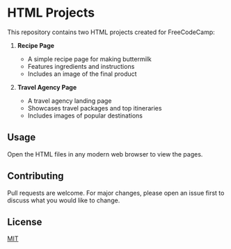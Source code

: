 # HTML Projects

This repository contains two HTML projects created for FreeCodeCamp:

1. **Recipe Page**
   - A simple recipe page for making buttermilk
   - Features ingredients and instructions
   - Includes an image of the final product

2. **Travel Agency Page**
   - A travel agency landing page
   - Showcases travel packages and top itineraries
   - Includes images of popular destinations

## Usage
Open the HTML files in any modern web browser to view the pages.

## Contributing
Pull requests are welcome. For major changes, please open an issue first to discuss what you would like to change.

## License
[MIT](https://choosealicense.com/licenses/mit/)
